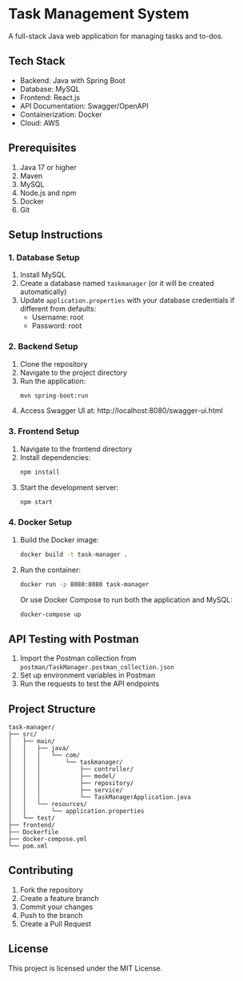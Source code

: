 # Task Management System

A full-stack Java web application for managing tasks and to-dos.

## Tech Stack

- Backend: Java with Spring Boot
- Database: MySQL
- Frontend: React.js
- API Documentation: Swagger/OpenAPI
- Containerization: Docker
- Cloud: AWS

## Prerequisites

1. Java 17 or higher
2. Maven
3. MySQL
4. Node.js and npm
5. Docker
6. Git

## Setup Instructions

### 1. Database Setup

1. Install MySQL
2. Create a database named `taskmanager` (or it will be created automatically)
3. Update `application.properties` with your database credentials if different from defaults:
   - Username: root
   - Password: root

### 2. Backend Setup

1. Clone the repository
2. Navigate to the project directory
3. Run the application:
   ```bash
   mvn spring-boot:run
   ```
4. Access Swagger UI at: http://localhost:8080/swagger-ui.html

### 3. Frontend Setup

1. Navigate to the frontend directory
2. Install dependencies:
   ```bash
   npm install
   ```
3. Start the development server:
   ```bash
   npm start
   ```

### 4. Docker Setup

1. Build the Docker image:
   ```bash
   docker build -t task-manager .
   ```
2. Run the container:
   ```bash
   docker run -p 8080:8080 task-manager
   ```
   
   Or use Docker Compose to run both the application and MySQL:
   ```bash
   docker-compose up
   ```

## API Testing with Postman

1. Import the Postman collection from `postman/TaskManager.postman_collection.json`
2. Set up environment variables in Postman
3. Run the requests to test the API endpoints

## Project Structure

```
task-manager/
├── src/
│   ├── main/
│   │   ├── java/
│   │   │   └── com/
│   │   │       └── taskmanager/
│   │   │           ├── controller/
│   │   │           ├── model/
│   │   │           ├── repository/
│   │   │           ├── service/
│   │   │           └── TaskManagerApplication.java
│   │   └── resources/
│   │       └── application.properties
│   └── test/
├── frontend/
├── Dockerfile
├── docker-compose.yml
└── pom.xml
```

## Contributing

1. Fork the repository
2. Create a feature branch
3. Commit your changes
4. Push to the branch
5. Create a Pull Request

## License

This project is licensed under the MIT License.